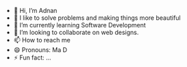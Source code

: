 - 👋 Hi, I’m Adnan 
- 👀 I like to solve problems and making things more beautiful 
- 🌱 I’m currently learning Software Development
- 💞️ I’m looking to collaborate on web designs.
- 📫 How to reach me 
- 😄 Pronouns: Ma D
- ⚡ Fun fact: ...

<!---
Ma-D0113/Ma-D0113 is a ✨ special ✨ repository because its `README.md` (this file) appears on your GitHub profile.
You can click the Preview link to take a look at your changes.
--->
